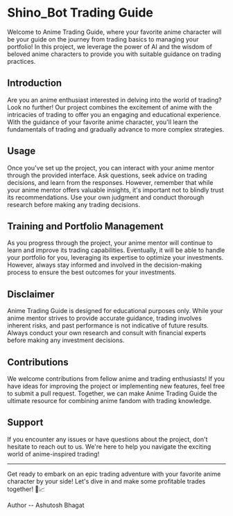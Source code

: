 # Shino_Bot Trading Guide
Welcome to Anime Trading Guide, where your favorite anime character will be your guide on the journey from trading basics to managing your portfolio! In this project, we leverage the power of AI and the wisdom of beloved anime characters to provide you with suitable guidance on trading practices.

## Introduction
Are you an anime enthusiast interested in delving into the world of trading? Look no further! Our project combines the excitement of anime with the intricacies of trading to offer you an engaging and educational experience. With the guidance of your favorite anime character, you'll learn the fundamentals of trading and gradually advance to more complex strategies.

## Usage
Once you've set up the project, you can interact with your anime mentor through the provided interface. Ask questions, seek advice on trading decisions, and learn from the responses. However, remember that while your anime mentor offers valuable insights, it's important not to blindly trust its recommendations. Use your own judgment and conduct thorough research before making any trading decisions.

## Training and Portfolio Management
As you progress through the project, your anime mentor will continue to learn and improve its trading capabilities. Eventually, it will be able to handle your portfolio for you, leveraging its expertise to optimize your investments. However, always stay informed and involved in the decision-making process to ensure the best outcomes for your investments.

## Disclaimer
Anime Trading Guide is designed for educational purposes only. While your anime mentor strives to provide accurate guidance, trading involves inherent risks, and past performance is not indicative of future results. Always conduct your own research and consult with financial experts before making any investment decisions.

## Contributions
We welcome contributions from fellow anime and trading enthusiasts! If you have ideas for improving the project or implementing new features, feel free to submit a pull request. Together, we can make Anime Trading Guide the ultimate resource for combining anime fandom with trading knowledge.

## Support
If you encounter any issues or have questions about the project, don't hesitate to reach out to us. We're here to help you navigate the exciting world of anime-inspired trading!

---

Get ready to embark on an epic trading adventure with your favorite anime character by your side! Let's dive in and make some profitable trades together! 🚀📈

Author -- Ashutosh Bhagat
